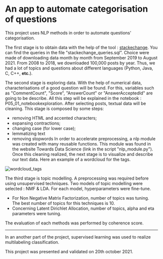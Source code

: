 # An app to automate categorisation of questions

This project uses NLP methods in order to automate questions' categorisation.

The first stage is to obtain data with the help of the tool : [stackechange](https://data.stackexchange.com/stackoverflow/query/new). You can find the queries in the file "stackechange_queries.sql". Choice were made of downloading data month by month from September 2019 to August 2021. From 2008 to 2018, we downloaded 100,000 posts by year. Thus, we had a lot of topics and questions about different languages (Python, Java, C, C++, **etc.**).

The second stage is exploring data. With the help of numerical data, characterisations of a good question will be found. For this, variables such as "CommentCount", "Score", "AnswerCount" or "AnswerAcceptedId" are going to be describe. All this step will be explained in the notebook : P05_01_notebookexploration.
After selecting posts, textual data will be cleaning. This stage is composed by some steps: 
- removing HTML and accented characters;
- expansing contractions; 
- changing case (for lower case);
- lemmatizing text
- removing stopwords
In order to accelerate preprocessing, a nlp module was created with many reusable functions. This module was found in the website Towards Data Science (link in the script "nlp_module.py"). Once this cleaning realized, the next stage is to visualize and describe our text data. Here an example of a wordcloud for the tags. 

![wordcloud_tags](https://user-images.githubusercontent.com/64648386/132108829-fe9856ac-d1a9-4562-b8a1-dcac83776231.png)

The third stage is topic modelling. A preprocessing was required before using unsupervised techniques. Two models of topic modelling were selected : NMF & LDA. For each model, hyperparameters were fine-tune. 
- For Non Negative Matrix Factorization, number of topics was tuning. The best number of topics for this techniques is 10.
- Concerning Latent Dirichlet Allocation, number of topics, alpha and eta parameters were tuning.

The evaluation of each methods was performed by coherence score.

----------------

In an another part of the project, supervised learning was used to realize multilabeling classification. 


This project was presented and validated on 20th october 2021.
